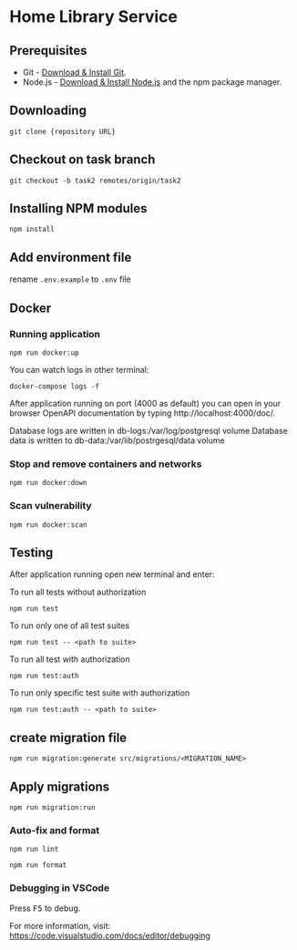 # Home Library Service

## Prerequisites

- Git - [Download & Install Git](https://git-scm.com/downloads).
- Node.js - [Download & Install Node.js](https://nodejs.org/en/download/) and the npm package manager.

## Downloading

```
git clone {repository URL}
```

## Checkout on task branch
```
git checkout -b task2 remotes/origin/task2
```

## Installing NPM modules

```
npm install
```

## Add environment file
rename `.env.example` to `.env` file

## Docker

### Running application

```
npm run docker:up
```

You can watch logs in other terminal:

```
docker-compose logs -f
```

After application running on port (4000 as default) you can open
in your browser OpenAPI documentation by typing http://localhost:4000/doc/.

Database logs are written in db-logs:/var/log/postgresql volume
Database data is written to db-data:/var/lib/postrgesql/data volume


### Stop and remove containers and networks

```
npm run docker:down
```

### Scan vulnerability

```
npm run docker:scan
```

## Testing

After application running open new terminal and enter:

To run all tests without authorization

```
npm run test
```

To run only one of all test suites

```
npm run test -- <path to suite>
```

To run all test with authorization

```
npm run test:auth
```

To run only specific test suite with authorization

```
npm run test:auth -- <path to suite>
```

## create migration file
```
npm run migration:generate src/migrations/<MIGRATION_NAME>
```

## Apply migrations

```
npm run migration:run
```

### Auto-fix and format

```
npm run lint
```

```
npm run format
```

### Debugging in VSCode

Press <kbd>F5</kbd> to debug.

For more information, visit: https://code.visualstudio.com/docs/editor/debugging
